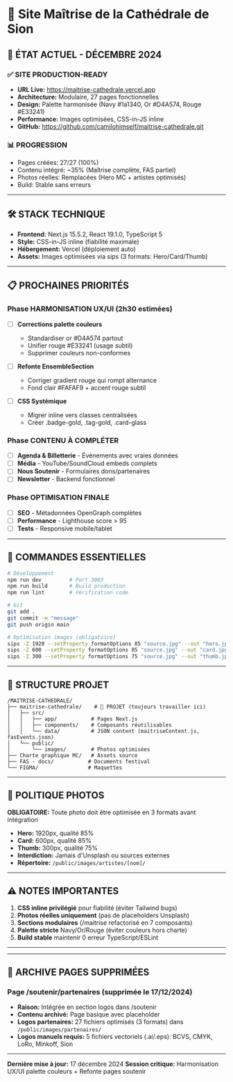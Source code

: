 # 🎼 Site Maîtrise de la Cathédrale de Sion

## 🎯 ÉTAT ACTUEL - DÉCEMBRE 2024

### ✅ **SITE PRODUCTION-READY**
- **URL Live:** https://maitrise-cathedrale.vercel.app
- **Architecture:** Modulaire, 27 pages fonctionnelles
- **Design:** Palette harmonisée (Navy #1a1340, Or #D4A574, Rouge #E33241)
- **Performance:** Images optimisées, CSS-in-JS inline
- **GitHub:** https://github.com/camilohimself/maitrise-cathedrale.git

### 📊 **PROGRESSION**
- Pages créées: 27/27 (100%)
- Contenu intégré: ~35% (Maîtrise complète, FAS partiel)
- Photos réelles: Remplacées (Hero MC + artistes optimisés)
- Build: Stable sans erreurs

---

## 🛠 STACK TECHNIQUE

- **Frontend:** Next.js 15.5.2, React 19.1.0, TypeScript 5
- **Style:** CSS-in-JS inline (fiabilité maximale)
- **Hébergement:** Vercel (déploiement auto)
- **Assets:** Images optimisées via sips (3 formats: Hero/Card/Thumb)

---

## 📋 PROCHAINES PRIORITÉS

### Phase HARMONISATION UX/UI (2h30 estimées)
- [ ] **Corrections palette couleurs**
  - Standardiser or #D4A574 partout
  - Unifier rouge #E33241 (usage subtil)
  - Supprimer couleurs non-conformes

- [ ] **Refonte EnsembleSection**
  - Corriger gradient rouge qui rompt alternance
  - Fond clair #FAFAF9 + accent rouge subtil

- [ ] **CSS Systémique**
  - Migrer inline vers classes centralisées
  - Créer .badge-gold, .tag-gold, .card-glass

### Phase CONTENU À COMPLÉTER
- [ ] **Agenda & Billetterie** - Événements avec vraies données
- [ ] **Média** - YouTube/SoundCloud embeds complets
- [ ] **Nous Soutenir** - Formulaires dons/partenaires
- [ ] **Newsletter** - Backend fonctionnel

### Phase OPTIMISATION FINALE
- [ ] **SEO** - Métadonnées OpenGraph complètes
- [ ] **Performance** - Lighthouse score > 95
- [ ] **Tests** - Responsive mobile/tablet

---

## 🔧 COMMANDES ESSENTIELLES

```bash
# Développement
npm run dev         # Port 3003
npm run build       # Build production
npm run lint        # Vérification code

# Git
git add .
git commit -m "message"
git push origin main

# Optimisation images (obligatoire)
sips -Z 1920 --setProperty formatOptions 85 "source.jpg" --out "hero.jpg"
sips -Z 600 --setProperty formatOptions 85 "source.jpg" --out "card.jpg"
sips -Z 300 --setProperty formatOptions 75 "source.jpg" --out "thumb.jpg"
```

---

## 📂 STRUCTURE PROJET

```
/MAITRISE-CATHEDRALE/
├── maitrise-cathedrale/    # 🎯 PROJET (toujours travailler ici)
│   ├── src/
│   │   ├── app/           # Pages Next.js
│   │   ├── components/    # Composants réutilisables
│   │   └── data/          # JSON content (maitriseContent.js, fasEvents.json)
│   └── public/
│       └── images/        # Photos optimisées
├── Charte graphique MC/   # Assets source
├── FAS - docs/           # Documents festival
└── FIGMA/                # Maquettes
```

---

## 📸 POLITIQUE PHOTOS

**OBLIGATOIRE:** Toute photo doit être optimisée en 3 formats avant intégration
- **Hero:** 1920px, qualité 85%
- **Card:** 600px, qualité 85%
- **Thumb:** 300px, qualité 75%
- **Interdiction:** Jamais d'Unsplash ou sources externes
- **Répertoire:** `/public/images/artistes/[nom]/`

---

## ⚠️ NOTES IMPORTANTES

1. **CSS inline privilégié** pour fiabilité (éviter Tailwind bugs)
2. **Photos réelles uniquement** (pas de placeholders Unsplash)
3. **Sections modulaires** (/maitrise refactorisé en 7 composants)
4. **Palette stricte** Navy/Or/Rouge (éviter couleurs hors charte)
5. **Build stable** maintenir 0 erreur TypeScript/ESLint

---

---

## 📁 ARCHIVE PAGES SUPPRIMÉES

### Page /soutenir/partenaires (supprimée le 17/12/2024)
- **Raison:** Intégrée en section logos dans /soutenir
- **Contenu archivé:** Page basique avec placeholder
- **Logos partenaires:** 27 fichiers optimisés (3 formats) dans `/public/images/partenaires/`
- **Logos manuels requis:** 5 fichiers vectoriels (.ai/.eps): BCVS, CMYK, LoRo, Minkoff, Sion

---

**Dernière mise à jour:** 17 décembre 2024
**Session critique:** Harmonisation UX/UI palette couleurs + Refonte pages soutenir